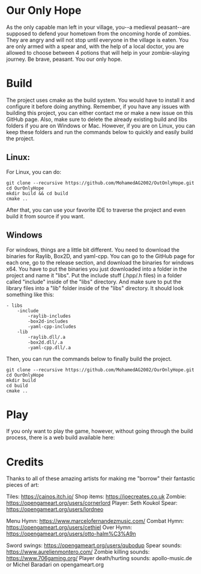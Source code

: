 # Our Only Hope
As the only capable man left in your village, you--a medieval peasant--are supposed to defend your hometown from the oncoming horde of zombies. They are angry and will not stop until everyone in the village is eaten. You are only armed with a spear and, with the help of a local doctor, you are allowed to choose between 4 potions that will help in your zombie-slaying journey. Be brave, peasant. You our only hope.

# Build
The project uses cmake as the build system. You would have to install it and configure it before doing anything. Remember, if you have any issues with building this project, you can either contact me or make a new issue on this GitHub page. Also, make sure to delete the already existing build and libs folders if you are on Windows or Mac. However, if you are on Linux, you can keep these folders and run the commands below to quickly and easily build the project. 

## Linux:
For Linux, you can do:

~~~
git clone --recursive https://github.com/MohamedAG2002/OutOnlyHope.git
cd OurOnlyHope
mkdir build && cd build 
cmake ..
~~~

After that, you can use your favorite IDE to traverse the project and even build it from source if you want.

## Windows
For windows, things are a little bit different. You need to download the binaries for Raylib, Box2D, and yaml-cpp. You can go to the GitHub page for each one, go to the release section, and download the binaries for windows x64. You have to put the binaries you just downloaded into a folder in the project and name it "libs". Put the include stuff (.hpp/.h files) in a folder called "include" inside of the "libs" directory. And make sure to put the library files into a "lib" folder inside of the "libs" directory. It should look something like this:

~~~
- libs 
    -include
        -raylib-includes
        -box2d-includes
        -yaml-cpp-includes
    -lib
        -raylib.dll/.a 
        -box2d.dll/.a 
        -yaml-cpp.dll/.a 
~~~

Then, you can run the commands below to finally build the project.

~~~
git clone --recursive https://github.com/MohamedAG2002/OurOnlyHope.git
cd OurOnlyHope
mkdir build 
cd build 
cmake ..
~~~

# Play
If you only want to play the game, however, without going through the build process, there is a web build available here: 

# Credits
Thanks to all of these amazing artists for making me "borrow" their fantastic pieces of art: 

Tiles: https://cainos.itch.io/
Shop items: https://joecreates.co.uk
Zombie: https://opengameart.org/users/cornerlord
Player: Seth Koukol
Spear: https://opengameart.org/users/lordneo

Menu Hymn: https://www.marcelofernandezmusic.com/
Combat Hymn: https://opengameart.org/users/cethiel
Over Hymn: https://opengameart.org/users/otto-halm%C3%A9n

Sword swings: https://opengameart.org/users/qubodup
Spear sounds: https://www.aurelienmontero.com/
Zombie killing sounds: https://www.706gaming.org/
Player death/hurting sounds: apollo-music.de or Michel Baradari on opengameart.org
